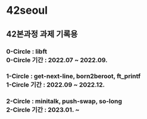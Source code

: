 # 42seoul
<h2>42본과정 과제 기록용<br>

<h3>0-Circle : libft<br>
0-Circle 기간 : 2022.07 ~ 2022.09.

  
<h3>1-Circle : get-next-line, born2beroot, ft_printf<br>
1-Circle 기간 : 2022.09 ~ 2022.12.

  
<h3>2-Circle : minitalk, push-swap, so-long<br>
2-Circle 기간 : 2023.01. ~

